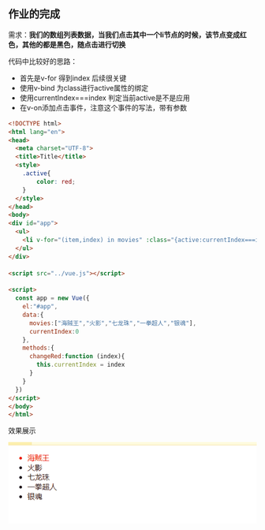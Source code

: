 ## 作业的完成

需求：**我们的数组列表数据，当我们点击其中一个li节点的时候，该节点变成红色，其他的都是黑色，随点击进行切换**

代码中比较好的思路：

- 首先是v-for 得到index 后续很关键
- 使用v-bind 为class进行active属性的绑定
- 使用currentIndex===index 判定当前active是不是应用
- 在v-on添加点击事件，注意这个事件的写法，带有参数

```html
<!DOCTYPE html>
<html lang="en">
<head>
  <meta charset="UTF-8">
  <title>Title</title>
  <style>
    .active{
        color: red;
    }
  </style>
</head>
<body>
<div id="app">
  <ul>
    <li v-for="(item,index) in movies" :class="{active:currentIndex===index}" @click="changeRed(index)">{{item}}</li>
  </ul>
</div>

<script src="../vue.js"></script>

<script>
  const app = new Vue({
    el:"#app",
    data:{
      movies:["海贼王","火影","七龙珠","一拳超人","银魂"],
      currentIndex:0
    },
    methods:{
      changeRed:function (index){
        this.currentIndex = index
      }
    }
  })
</script>
</body>
</html>
```

效果展示

![动画22](image\动画22.gif)